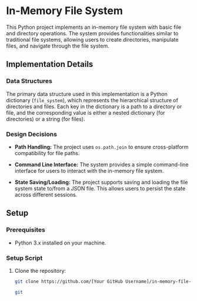 # In-Memory File System

This Python project implements an in-memory file system with basic file and directory operations. The system provides functionalities similar to traditional file systems, allowing users to create directories, manipulate files, and navigate through the file system.

## Implementation Details

### Data Structures

The primary data structure used in this implementation is a Python dictionary (`file_system`), which represents the hierarchical structure of directories and files. Each key in the dictionary is a path to a directory or file, and the corresponding value is either a nested dictionary (for directories) or a string (for files).

### Design Decisions

- **Path Handling:** The project uses `os.path.join` to ensure cross-platform compatibility for file paths.
  
- **Command Line Interface:** The system provides a simple command-line interface for users to interact with the in-memory file system.

- **State Saving/Loading:** The project supports saving and loading the file system state to/from a JSON file. This allows users to persist the state across different sessions.


## Setup

### Prerequisites

- Python 3.x installed on your machine.

### Setup Script

1. Clone the repository:

   ```bash
   git clone https://github.com/[Your GitHub Username]/in-memory-file-system.git
    ```
   ```bash
   git 
    ```
   

